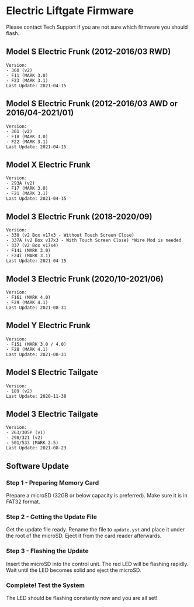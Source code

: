 # Electric Liftgate Firmware

Please contact Tech Support if you are not sure which firmware you should flash.

## Model S Electric Frunk (2012-2016/03 RWD)
```
Version:
- 360 (v2)
- F11 (MARK 3.0)
- F23 (MARK 3.1)
Last Update: 2021-04-15
```

## Model S Electric Frunk (2012-2016/03 AWD or 2016/04-2021/01)
```
Version:
- 361 (v2)
- F18 (MARK 3.0)
- F22 (MARK 3.1)
Last Update: 2021-04-15
```

## Model X Electric Frunk
```
Version:
- 293A (v2)
- F17 (MARK 3.0)
- F21 (MARK 3.1)
Last Update: 2021-04-15
```

## Model 3 Electric Frunk (2018-2020/09)
```
Version:
- 330 (v2 Box v17x3 - Without Touch Screen Close)
- 337A (v2 Box v17x3 - With Touch Screen Close) *Wire Mod is needed
- 337 (v2 Box v17x4)
- F14i (MARK 3.0)
- F24i (MARK 3.1)
Last Update: 2021-04-15
```

## Model 3 Electric Frunk (2020/10-2021/06)
```
Version:
- F16i (MARK 4.0)
- F29 (MARK 4.1)
Last Update: 2021-08-31
```


## Model Y Electric Frunk
```
Version:
- F15i (MARK 3.0 / 4.0)
- F28 (MARK 4.1)
Last Update: 2021-08-31
```

## Model S Electric Tailgate
```
Version:
- 189 (v2)
Last Update: 2020-11-30
```

## Model 3 Electric Tailgate
```
Version:
- 263/305P (v1)
- 298/321 (v2)
- 501/533 (MARK 2.5)
Last Update: 2021-08-23
```

## Software Update
### Step 1 - Preparing Memory Card
Prepare a microSD (32GB or below capacity is preferred).
Make sure it is in FAT32 format.

### Step 2 - Getting the Update File
Get the update file ready.
Rename the file to `update.yst` and place it under the root of the microSD.
Eject it from the card reader afterwards.

### Step 3 - Flashing the Update
Insert the microSD into the control unit.
The red LED will be flashing rapidly.
Wait until the LED becomes solid and eject the microSD.

### Complete! Test the System
The LED should be flashing constantly now and you are all set!
